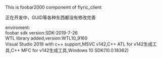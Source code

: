 This is foobar2000 componemt of flyric_client  

正在开发中，GUID等各种东西都没有修改完善

enviroment:  
foobar sdk version:SDK-2019-7-26  
WTL library added,version:WTL10_9160  
Visual Studio 2019 with c++ support,MSVC v142,C++ ATL for v142生成工具,C++ MFC for v142生成工具,Windows 10 SDK(10.0.18362)

